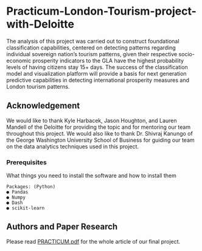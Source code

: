 # Practicum-London-Tourism-project-with-Deloitte
The analysis of this project was carried out to construct foundational classification capabilities, centered on detecting patterns regarding individual sovereign nation’s tourism patterns, given their respective socio-economic prosperity indicators to the GLA have the highest probability levels of having citizens stay 15+ days. The success of the classification model and visualization platform will provide a basis for next generation predictive capabilities in detecting international prosperity measures and London tourism patterns.

## Acknowledgement
We would like to thank Kyle Harbacek, Jason Houghton, 
and Lauren Mandell of the Deloitte for providing the topic and for mentoring our team throughout this
project. We would also like to thank Dr. Shivraj Kanungo 
of the George Washington University School of Business for guiding our team on the data analytics techniques used in this project.

### Prerequisites

What things you need to install the software and how to install them

```
Packages: (Python)
● Pandas
● Numpy
● Dash
● scikit-learn
```

## Authors and Paper Research
Please read [PRACTICUM.pdf](https://github.com/parrently/Practicum-London-Tourism-project-with-Deloitte/blob/master/practicum.pdf) for the whole article of our final project.
